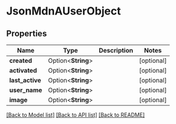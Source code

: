 # JsonMdnAUserObject

## Properties

Name | Type | Description | Notes
------------ | ------------- | ------------- | -------------
**created** | Option<**String**> |  | [optional]
**activated** | Option<**String**> |  | [optional]
**last_active** | Option<**String**> |  | [optional]
**user_name** | Option<**String**> |  | [optional]
**image** | Option<**String**> |  | [optional]

[[Back to Model list]](../README.md#documentation-for-models) [[Back to API list]](../README.md#documentation-for-api-endpoints) [[Back to README]](../README.md)


